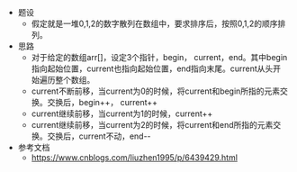 * 题设
    * 假定就是一堆0,1,2的数字散列在数组中，要求排序后，按照0,1,2的顺序排列。
* 思路
    * 对于给定的数组arr[]，设定3个指针，begin， current，end。其中begin指向起始位置，current也指向起始位置，end指向末尾。current从头开始遍历整个数组。
    * current不断前移，当current为0的时候，将current和begin所指的元素交换。交换后，begin++， current++
    * current继续前移，当current为1的时候，current++
    * current继续前移，当current为2的时候，将current和end所指的元素交换。交换后，current不动，end--
* 参考文档
    * https://www.cnblogs.com/liuzhen1995/p/6439429.html